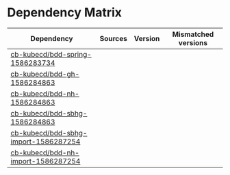 # Dependency Matrix

Dependency | Sources | Version | Mismatched versions
---------- | ------- | ------- | -------------------
[cb-kubecd/bdd-spring-1586283734](https://github.com/cb-kubecd/bdd-spring-1586283734.git) |  | []() | 
[cb-kubecd/bdd-gh-1586284863](https://github.com/cb-kubecd/bdd-gh-1586284863.git) |  | []() | 
[cb-kubecd/bdd-nh-1586284863](https://github.com/cb-kubecd/bdd-nh-1586284863.git) |  | []() | 
[cb-kubecd/bdd-sbhg-1586284863](https://github.com/cb-kubecd/bdd-sbhg-1586284863.git) |  | []() | 
[cb-kubecd/bdd-sbhg-import-1586287254](https://github.com/cb-kubecd/bdd-sbhg-import-1586287254.git) |  | []() | 
[cb-kubecd/bdd-nh-import-1586287254](https://github.com/cb-kubecd/bdd-nh-import-1586287254.git) |  | []() | 
